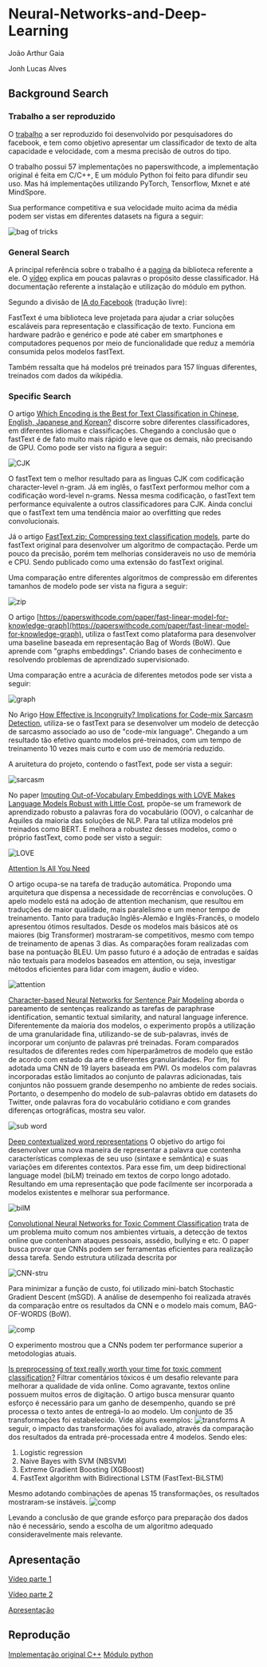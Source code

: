 # Neural-Networks-and-Deep-Learning

João Arthur Gaia

Jonh Lucas Alves

## Background Search

### Trabalho a ser reproduzido

O [trabalho](https://paperswithcode.com/paper/bag-of-tricks-for-efficient-text) a ser reproduzido 
foi desenvolvido por pesquisadores do facebook, e tem como objetivo apresentar um classificador de texto
de alta capacidade e velocidade, com a mesma precisão de outros do tipo.

O trabalho possui 57 implementações no paperswithcode, a implementação original é feita em C/C++,
E um módulo Python foi feito para difundir seu uso.
Mas há implementações utilizando PyTorch, Tensorflow, Mxnet e até MindSpore.

Sua performance competitiva e sua velocidade muito acima da média podem ser vistas
em diferentes datasets na figura a seguir:

![bag of tricks](https://github.com/jagra26/Neural-Networks-and-Deep-Learning/blob/main/bag%20of%20tricks.jpg)

### General Search

A principal referência sobre o trabalho é a [pagina](https://fasttext.cc) da biblioteca referente a ele.
O [vídeo](https://youtu.be/og183Y9yHFs) explica em poucas palavras o propósito desse classificador.
Há documentação referente a instalação e utilização do módulo em python.

Segundo a divisão de [IA do Facebook](https://ai.facebook.com/tools/fasttext/) (tradução livre):

FastText é uma biblioteca leve projetada para ajudar a criar soluções escaláveis para representação 
e classificação de texto. Funciona em hardware padrão e genérico e pode até caber em smartphones e 
computadores pequenos por meio de funcionalidade que reduz a memória consumida pelos modelos fastText.

Também ressalta que há modelos pré treinados para 157 línguas diferentes, treinados com dados da wikipédia.

### Specific Search

O artigo 
[Which Encoding is the Best for Text Classification in Chinese, English, Japanese and Korean?](https://paperswithcode.com/paper/which-encoding-is-the-best-for-text)
discorre sobre diferentes classificadores, em diferentes idiomas e classificações.
Chegando a conclusão que o fastText é de fato muito mais rápido e leve que os demais, não precisando de GPU.
Como pode ser visto na figura a seguir:

![CJK](https://github.com/jagra26/Neural-Networks-and-Deep-Learning/blob/main/CJK.jpg)

O fastText tem o melhor resultado para as linguas CJK com codificação character-level n-gram.
Já em inglês, o fastText performou melhor com a codificação word-level n-grams. 
Nessa mesma codificação, o fastText tem performance equivalente a outros classificadores para CJK.
Ainda conclui que o fastText tem uma tendência maior ao overfitting que redes convolucionais.

Já o artigo [FastText.zip: Compressing text classification models](https://paperswithcode.com/paper/fasttextzip-compressing-text-classification),
parte do fastText original para desenvolver um algoritmo de compactação. Perde um pouco da precisão, porém tem melhorias consideraveis no uso de 
memória e CPU. Sendo publicado como uma extensão do fastText original.

Uma comparação entre diferentes algoritmos de compressão em diferentes tamanhos de modelo pode ser vista na figura a seguir:

![zip](https://github.com/jagra26/Neural-Networks-and-Deep-Learning/blob/main/zip.jpg)

O artigo [https://paperswithcode.com/paper/fast-linear-model-for-knowledge-graph](https://paperswithcode.com/paper/fast-linear-model-for-knowledge-graph),
utiliza o fastText como plataforma para desenvolver uma baseline baseada em representação Bag of Words (BoW). Que aprende com "graphs embeddings". 
Criando bases de conhecimento e resolvendo problemas de aprendizado supervisionado.

Uma comparação entre a acurácia de diferentes metodos pode ser vista a seguir:

![graph](https://github.com/jagra26/Neural-Networks-and-Deep-Learning/blob/main/graph.jpg)

No Arigo [How Effective is Incongruity? Implications for Code-mix Sarcasm Detection](https://paperswithcode.com/paper/how-effective-is-incongruity-implications-for),
utiliza-se o fastText para se desenvolver um modelo de detecção de sarcasmo associado ao uso de "code-mix language". Chegando a um resultado tão efetivo quanto
modelos pré-treinados, com um tempo de treinamento 10 vezes mais curto e com uso de memória reduzido.

A aruitetura do projeto, contendo o fastText, pode ser vista a seguir:

![sarcasm](https://github.com/jagra26/Neural-Networks-and-Deep-Learning/blob/main/sarcasm.jpg)

No paper [Imputing Out-of-Vocabulary Embeddings with LOVE Makes Language Models Robust with Little Cost](https://paperswithcode.com/paper/imputing-out-of-vocabulary-embeddings-with), 
propõe-se um framework de aprendizado robusto a palavras fora do vocabulário (OOV), o calcanhar de Aquiles da maioria das soluções de NLP. Para tal utiliza modelos pré
treinados como BERT. E melhora a robustez desses modelos, como o próprio fastText, como pode ser visto a seguir:

![LOVE](https://github.com/jagra26/Neural-Networks-and-Deep-Learning/blob/main/LOVE.jpg)

[Attention Is All You Need](https://doi.org/10.48550/arXiv.1706.03762)

O artigo ocupa-se na tarefa de tradução automática. Propondo uma arquitetura que dispensa a necessidade de recorrências e convoluções. O apelo modelo está na adoção de attention mechanism, que resultou em traduções de maior qualidade, mais paralelismo e um menor tempo de treinamento.
Tanto para tradução Inglês-Alemão e Inglês-Francês, o modelo apresentou ótimos resultados. Desde os modelos mais básicos até os maiores (big Transformer) mostraram-se competitivos, mesmo com tempo de treinamento de apenas 3 dias. As comparações foram realizadas com base na pontuação BLEU.
Um passo futuro é a adoção de entradas e saídas não textuais para modelos baseados em attention, ou seja, investigar métodos eficientes para lidar com imagem, áudio e vídeo.

![attention](https://github.com/jagra26/Neural-Networks-and-Deep-Learning/blob/main/attention.png)

[Character-based Neural Networks for Sentence Pair Modeling](https://arxiv.org/abs/1805.08297) aborda o pareamento de sentenças realizando as tarefas de paraphrase identification, semantic textual similarity, and natural language inference. Diferentemente da maioria dos modelos, o experimento propôs a utilização de uma granularidade fina, utilizando-se de sub-palavras, invés de incorporar um conjunto de palavras pré treinadas.
Foram comparados resultados de diferentes redes com hiperparâmetros de modelo que estão de acordo com estado da arte e diferentes granularidades. Por fim, foi adotada uma CNN de 19 layers baseada em PWI. 
Os modelos com palavras incorporadas estão limitados ao conjunto de palavras adicionadas, tais conjuntos não possuem grande desempenho no ambiente de redes sociais. Portanto, o desempenho do modelo de sub-palavras obtido em datasets do Twitter, onde palavras fora do vocabulário cotidiano e com grandes diferenças ortográficas, mostra seu valor.

![sub word](https://github.com/jagra26/Neural-Networks-and-Deep-Learning/blob/main/subwords.png)


[Deep contextualized word representations](https://arxiv.org/abs/1802.05365)
O objetivo do artigo foi desenvolver uma nova maneira de representar a palavra que contenha características complexas de seu uso (sintaxe e semântica) e suas variações em diferentes contextos. Para esse fim, um deep bidirectional language model (biLM) treinado em textos de corpo longo adotado.
Resultando em uma representação que pode facilmente ser incorporada a modelos existentes e melhorar sua performance.

![bilM](https://github.com/jagra26/Neural-Networks-and-Deep-Learning/blob/main/BILM.png)

[Convolutional Neural Networks for Toxic Comment Classification](https://paperswithcode.com/paper/convolutional-neural-networks-for-toxic) trata de um problema muito comum nos ambientes virtuais, a detecção de textos online que contenham ataques pessoais, assédio, bullying e etc. O paper busca provar que CNNs podem ser ferramentas eficientes para realização dessa tarefa. Sendo estrutura utilizada descrita por

![CNN-stru](https://github.com/jagra26/Neural-Networks-and-Deep-Learning/blob/main/cnn-process.png)

Para minimizar a função de custo, foi utilizado mini-batch Stochastic Gradient Descent (mSGD). A análise de desempenho foi realizada através da comparação entre os resultados da CNN e o modelo mais comum, BAG-OF-WORDS (BoW).

![comp](https://github.com/jagra26/Neural-Networks-and-Deep-Learning/blob/main/cnn-com.png)

O experimento mostrou que a CNNs podem ter performance superior a metodologias atuais.

[Is preprocessing of text really worth your time for toxic comment classification?](https://arxiv.org/abs/1806.02908)
Filtrar comentários tóxicos é um desafio relevante para melhorar a qualidade de vida online. Como agravante, textos online possuem muitos erros de digitação. O artigo busca mensurar quanto esforço é necessário para  um ganho de desempenho, quando se pré processa o texto antes de entregá-lo ao modelo.
Um conjunto de 35 transformações foi estabelecido. Vide alguns exemplos:
![transforms](https://github.com/jagra26/Neural-Networks-and-Deep-Learning/blob/main/transforms.png)
A seguir, o impacto das transformações foi avaliado, através da comparação dos resultados da entrada pré-processada entre 4 modelos. Sendo eles:
1) Logistic regression
2) Naive Bayes with SVM (NBSVM)
3) Extreme Gradient Boosting (XGBoost)
4) FastText algorithm with Bidirectional LSTM (FastText-BiLSTM)

Mesmo adotando combinações de apenas 15 transformações, os resultados mostraram-se instáveis.
![comp](https://github.com/jagra26/Neural-Networks-and-Deep-Learning/blob/main/4-model-comp.png)

Levando a conclusão de que grande esforço para preparação dos dados não é necessário, sendo a escolha de um algoritmo adequado consideravelmente mais relevante.


## Apresentação

[Vídeo parte 1](https://youtu.be/gBFSBJIM9J0)

[Vídeo parte 2](https://drive.google.com/file/d/1LEOKQW1R_SRhAEbunNydnzxzkFWRjZzL/view?usp=sharing)

[Apresentação](https://docs.google.com/presentation/d/1f8R5acsS2-kxVVNSE0N1EeIJ3NEd8OR4ED626u7fUKw/edit?usp=sharing)

## Reprodução

[Implementação original C++](https://youtu.be/DQFa3Iu-MkY)
[Módulo python]()

